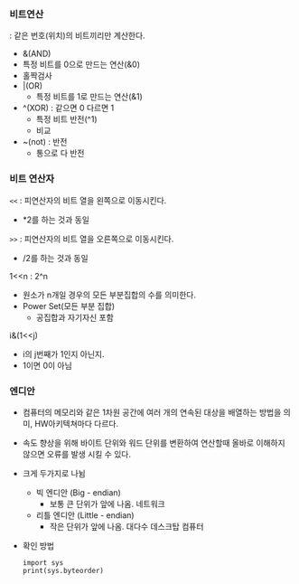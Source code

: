 ### 비트연산

: 같은 번호(위치)의 비트끼리만 계산한다.

-  &(AND)
  - 특정 비트를 0으로 만드는 연산(&0)
  - 홀짝검사
- |(OR)
  - 특정 비트를 1로 만드는 연산(&1)
- ^(XOR) : 같으면 0 다르면 1
  - 특정 비트 반전(^1)
  - 비교
- ~(not) : 반전
  - 통으로 다 반전



### 비트 연산자

`<<` : 피연산자의 비트 열을 왼쪽으로 이동시킨다.

- *2를 하는 것과 동일

`>>` : 피연산자의 비트 열을 오른쪽으로 이동시킨다.

- /2를 하는 것과 동일



1<<n : 2^n

- 원소가 n개일 경우의 모든 부분집합의 수를 의미한다.
- Power Set(모든 부분 집합)
  - 공집합과 자기자신 포함

i&(1<<j)

- i의 j번째가 1인지 아닌지.
- 1이면 0이 아님



### 엔디안

- 컴퓨터의 메모리와 같은 1차원 공간에 여러 개의 연속된 대상을 배열하는 방법을 의미, HW아키텍쳐마다 다르다.
- 속도 향상을 위해 바이트 단위와 워드 단위를 변환하여 연산할때 올바로 이해하지 않으면 오류를 발생 시킬 수 있다.

- 크게 두가지로 나뉨
  - 빅 엔디안 (Big - endian)
    - 보통 큰 단위가 앞에 나옴. 네트워크
  - 리틀 엔디안 (Little - endian)
    - 작은 단위가 앞에 나옴. 대다수 데스크탑 컴퓨터

- 확인 방법

  ```
  import sys
  print(sys.byteorder)
  ```

  

